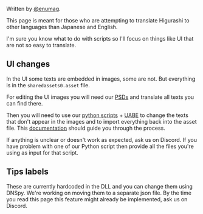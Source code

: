 Written by [@enumag](https://github.com/enumag).

This page is meant for those who are attempting to translate Higurashi to other languages than Japanese and English.

I'm sure you know what to do with scripts so I'll focus on things like UI that are not so easy to translate.

UI changes
----

In the UI some texts are embedded in images, some are not. But everything is in the `sharedassets0.asset` file.

For editing the UI images you will need our [PSDs](https://07th-mod.com/misc/translation_psds.7z) and translate all texts you can find there.

Then you will need to use our [python scripts](https://github.com/07th-mod/ui-editing-scripts) + [UABE](https://7daystodie.com/forums/showthread.php?22675-Unity-Assets-Bundle-Extractor) to change the texts that don't appear in the images and to import everything back into the asset file. This [documentation](https://github.com/07th-mod/higurashi-dev-guides/wiki/UI-editing-scripts) should guide you through the process.

If anything is unclear or doesn't work as expected, ask us on Discord. If you have problem with one of our Python script then provide all the files you're using as input for that script.


Tips labels
----

These are currently hardcoded in the DLL and you can change them using DNSpy. We're working on moving them to a separate json file. By the time you read this page this feature might already be implemented, ask us on Discord.
